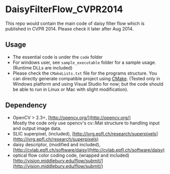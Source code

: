 DaisyFilterFlow_CVPR2014
========================

This repo would contain the main code of daisy filter flow which is published in CVPR 2014. Please check it later after Aug 2014. 

## Usage
- The essential code is under the `code` folder
- For windows user, see `sample_executable` folder for a sample usage. (Runtime DLLs are included)
- Please check the `CMakeLists.txt` file for the programs structure. You can directly generate compatible project using [CMake](http://www.cmake.org/). (Tested only in Windows platform and using Visual Studio for now; but the code should be able to run in Linux or Mac with slight modification). 

## Dependency
- OpenCV > 2.3+, [http://opencv.org/](http://opencv.org/)  
Mostly the code only use opencv's cv::Mat structure to handling input and output image data.
- SLIC superpixel, (included), [http://ivrg.epfl.ch/research/superpixels](http://ivrg.epfl.ch/research/superpixels)
- daisy descriptor, (modified and included), [http://cvlab.epfl.ch/software/daisy](http://cvlab.epfl.ch/software/daisy)
- optical flow color coding code, (wrapped and included) [http://vision.middlebury.edu/flow/submit/](http://vision.middlebury.edu/flow/submit/)